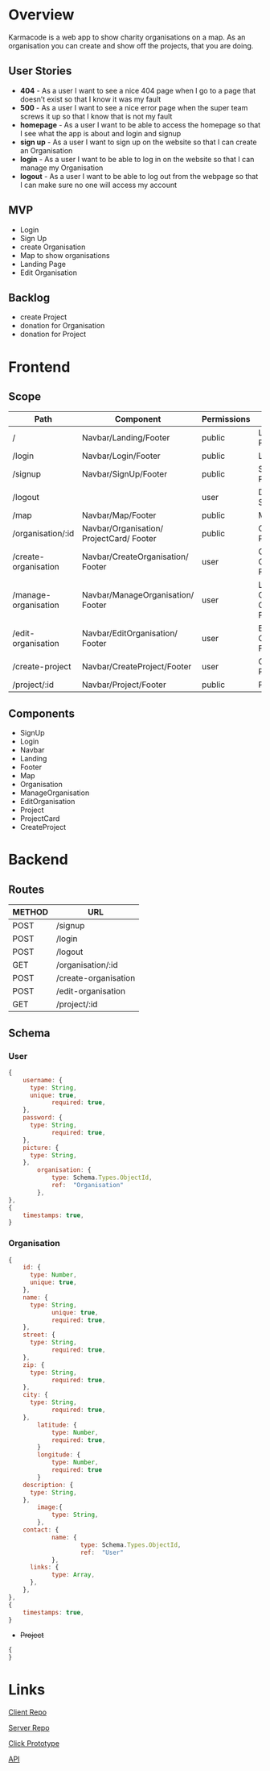# Overview

Karmacode is a web app to show charity organisations on a map. As an organisation you can create and show off the projects, that you are doing.

## User Stories

- **404** - As a user I want to see a nice 404 page when I go to a page that doesn’t exist so that I know it was my fault
- **500** - As a user I want to see a nice error page when the super team screws it up so that I know that is not my fault
- **homepage** - As a user I want to be able to access the homepage so that I see what the app is about and login and signup
- **sign up** - As a user I want to sign up on the website so that I can create an Organisation
- **login** - As a user I want to be able to log in on the website so that I can manage my Organisation
- **logout** - As a user I want to be able to log out from the webpage so that I can make sure no one will access my account

## MVP

- Login
- Sign Up
- create Organisation
- Map to show organisations
- Landing Page
- Edit Organisation

## Backlog

- create Project
- donation for Organisation
- donation for Project

# Frontend

## Scope

| Path                 | Component                                | Permissions | Action                                    |
| -------------------- | ---------------------------------------- | ----------- | ----------------------------------------- |
| /                    | Navbar/Landing/Footer                    | public      | Landing Page                              |
| /login               | Navbar/Login/Footer                      | public      | Login Page                                |
| /signup              | Navbar/SignUp/Footer                     | public      | Sign Up Page                              |
| /logout              |                                          | user        | Delete Session                            |
| /map                 | Navbar/Map/Footer                        | public      | Map Page                                  |
| /organisation/:id    | Navbar/Organisation/ ProjectCard/ Footer | public      | Organisation Page                         |
| /create-organisation | Navbar/CreateOrganisation/ Footer        | user        | Create Organisation Form                  |
| /manage-organisation | Navbar/ManageOrganisation/ Footer        | user        | Link to Edit Organisation/ Create Project |
| /edit-organisation   | Navbar/EditOrganisation/ Footer          | user        | Edit Organisation Form                    |
| /create-project      | Navbar/CreateProject/Footer              | user        | Create Project Form                       |
| /project/:id         | Navbar/Project/Footer                    | public      | Project Page                              |

## Components

- SignUp
- Login
- Navbar
- Landing
- Footer
- Map
- Organisation
- ManageOrganisation
- EditOrganisation
- Project
- ProjectCard
- CreateProject

# Backend

## Routes

| METHOD | URL                  |
| ------ | -------------------- |
| POST   | /signup              |
| POST   | /login               |
| POST   | /logout              |
| GET    | /organisation/:id    |
| POST   | /create-organisation |
| POST   | /edit-organisation   |
| GET    | /project/:id         |

## Schema

### User

```jsx
{
    username: {
      type: String,
      unique: true,
			required: true,
    },
    password: {
      type: String,
			required: true,
    },
    picture: {
      type: String,
    },
		organisation: {
			type: Schema.Types.ObjectId,
			ref:  "Organisation"
		},
},
{
    timestamps: true,
}
```

### Organisation

```jsx
{
    id: {
      type: Number,
      unique: true,
    },
    name: {
      type: String,
			unique: true,
			required: true,
    },
    street: {
      type: String,
			required: true,
    },
    zip: {
      type: String,
			required: true,
    },
    city: {
      type: String,
			required: true,
    },
		latitude: {
			type: Number,
			required: true,
		}
		longitude: {
			type: Number,
			required: true
		}
    description: {
      type: String,
    },
		image:{
			type: String,
		},
    contact: {
			name: {
					type: Schema.Types.ObjectId,
					ref:  "User"
			},
      links: {
	        type: Array,
      },
    },
},
{
    timestamps: true,
}
```

- ~~Project~~

```jsx
{
}
```

# Links

[Client Repo](https://github.com/AisKreme/karmacode-client)

[Server Repo](https://github.com/AisKreme/karmacode-server)

[Click Prototype](https://www.figma.com/proto/W9lv4t5UFyGqB8xkgi8Z0s/Karmacode?node-id=14%3A33&scaling=contain&page-id=0%3A1&starting-point-node-id=14%3A33)

[API](https://github.com/betterplace/betterplace_apidocs)
